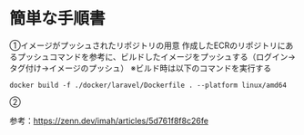 # 簡単な手順書
①イメージがプッシュされたリポジトリの用意
作成したECRのリポジトリにあるプッシュコマンドを参考に、ビルドしたイメージをプッシュする（ログイン→タグ付け→イメージのプッシュ）
※ビルド時は以下のコマンドを実行する
```
docker build -f ./docker/laravel/Dockerfile . --platform linux/amd64
```
②

参考：https://zenn.dev/imah/articles/5d761f8f8c26fe